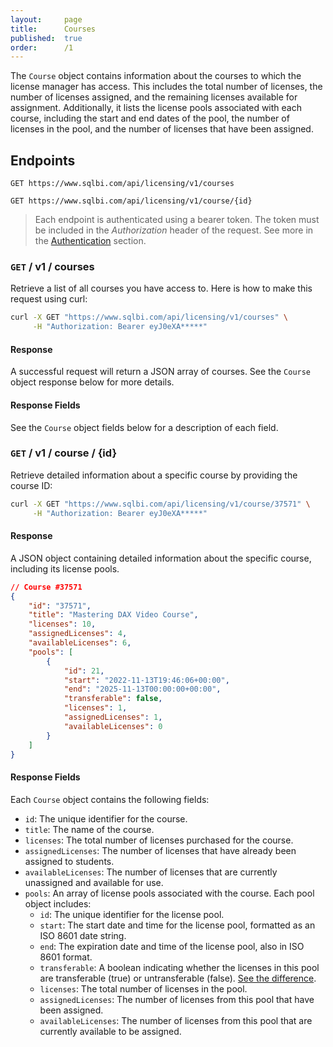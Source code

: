```yaml
---
layout:     page
title:      Courses
published:  true
order:      /1
---
```

The `Course` object contains information about the courses to which the license manager has access. This includes the total number of licenses, the number of licenses assigned, and the remaining licenses available for assignment. Additionally, it lists the license pools associated with each course, including the start and end dates of the pool, the number of licenses in the pool, and the number of licenses that have been assigned.

## Endpoints

`GET https://www.sqlbi.com/api/licensing/v1/courses`

`GET https://www.sqlbi.com/api/licensing/v1/course/{id}`

> Each endpoint is authenticated using a bearer token. The token must be included in the *Authorization* header of the request. See more in the [Authentication](index#authentication) section.

### `GET` / v1 / courses
Retrieve a list of all courses you have access to. Here is how to make this request using curl:

```bash
curl -X GET "https://www.sqlbi.com/api/licensing/v1/courses" \
     -H "Authorization: Bearer eyJ0eXA*****"
```

#### Response
A successful request will return a JSON array of courses. See the `Course` object response below for more details.

#### Response Fields
See the `Course` object fields below for a description of each field.

### `GET` / v1 / course / {id}
Retrieve detailed information about a specific course by providing the course ID:

```bash
curl -X GET "https://www.sqlbi.com/api/licensing/v1/course/37571" \
     -H "Authorization: Bearer eyJ0eXA*****"
```

#### Response
A JSON object containing detailed information about the specific course, including its license pools.

```json
// Course #37571
{
    "id": "37571",
    "title": "Mastering DAX Video Course",
    "licenses": 10,
    "assignedLicenses": 4,
    "availableLicenses": 6,
    "pools": [
        {
            "id": 21,
            "start": "2022-11-13T19:46:06+00:00",
            "end": "2025-11-13T00:00:00+00:00",
            "transferable": false,
            "licenses": 1,
            "assignedLicenses": 1,
            "availableLicenses": 0
        }
    ]
}
```

#### Response Fields
Each `Course` object contains the following fields:

- `id`: The unique identifier for the course.
- `title`: The name of the course.
- `licenses`: The total number of licenses purchased for the course.
- `assignedLicenses`: The number of licenses that have already been assigned to students.
- `availableLicenses`: The number of licenses that are currently unassigned and available for use.
- `pools`: An array of license pools associated with the course. Each pool object includes:
    - `id`: The unique identifier for the license pool.
    - `start`: The start date and time for the license pool, formatted as an ISO 8601 date string.
    - `end`: The expiration date and time of the license pool, also in ISO 8601 format.
    - `transferable`: A boolean indicating whether the licenses in this pool are transferable (true) or untransferable (false). [See the difference](https://www.sqlbi.com/transferable-video-course-licenses/). 
    - `licenses`: The total number of licenses in the pool.
    - `assignedLicenses`: The number of licenses from this pool that have been assigned.
    - `availableLicenses`: The number of licenses from this pool that are currently available to be assigned.